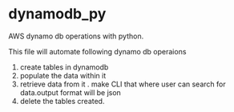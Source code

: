 # dynamodb_py
AWS dynamo db operations with python.

This file will automate following dynamo db operaions
1. create  tables  in dynamodb
2. populate the data within it
3. retrieve data from it . make CLI that where user can search for data.output format will be json
4. delete the tables created.
